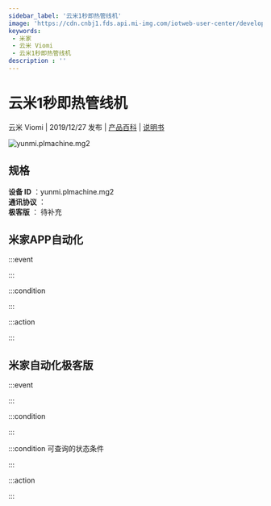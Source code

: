 ```yaml
---
sidebar_label: '云米1秒即热管线机'
image: 'https://cdn.cnbj1.fds.api.mi-img.com/iotweb-user-center/developer_16790691062548erridFu.png?GalaxyAccessKeyId=AKVGLQWBOVIRQ3XLEW&Expires=9223372036854775807&Signature=6d3ZlGVL53hJI9+IJefFBZjeUVw='
keywords: 
 - 米家
 - 云米 Viomi
 - 云米1秒即热管线机
description : ''
---
```

# 云米1秒即热管线机

云米 Viomi | 2019/12/27 发布 | [产品百科](https://home.mi.com/webapp/content/baike/product/index.html?model=yunmi.plmachine.mg2/) | [说明书](https://home.mi.com/views/introduction.html?model=yunmi.plmachine.mg2&region=cn)

![yunmi.plmachine.mg2](https://cdn.cnbj1.fds.api.mi-img.com/iotweb-user-center/developer_16790691062548erridFu.png?GalaxyAccessKeyId=AKVGLQWBOVIRQ3XLEW&Expires=9223372036854775807&Signature=6d3ZlGVL53hJI9+IJefFBZjeUVw=)

## 规格  
> 
**设备 ID** ：yunmi.plmachine.mg2  
**通讯协议** ：  
**极客版**  ： 待补充 


## 米家APP自动化  

:::event  

:::

:::condition  

:::

:::action   

:::

## 米家自动化极客版  

:::event  

:::

:::condition  

:::

:::condition 可查询的状态条件  

:::

:::action  

:::

        
